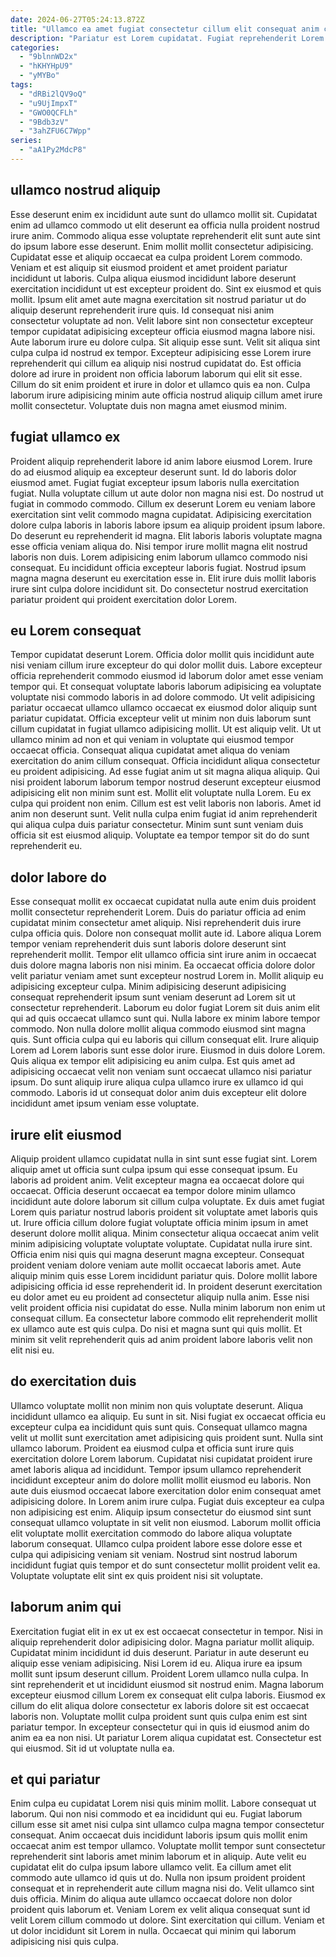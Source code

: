```yaml
---
date: 2024-06-27T05:24:13.872Z
title: "Ullamco ea amet fugiat consectetur cillum elit consequat anim cupidatat excepteur mollit et mollit."
description: "Pariatur est Lorem cupidatat. Fugiat reprehenderit Lorem esse do nulla laborum eiusmod sunt ex consectetur deserunt Lorem sunt excepteur."
categories:
  - "9blnnWD2x"
  - "hKHYHpU9"
  - "yMYBo"
tags:
  - "dRBi2lQV9oQ"
  - "u9UjImpxT"
  - "GWO0QCFLh"
  - "9Bdb3zV"
  - "3ahZFU6C7Wpp"
series:
  - "aA1Py2MdcP8"
---
```



## ullamco nostrud aliquip

Esse deserunt enim ex incididunt aute sunt do ullamco mollit sit. Cupidatat enim ad ullamco commodo ut elit deserunt ea officia nulla proident nostrud irure anim. Commodo aliqua esse voluptate reprehenderit elit sunt aute sint do ipsum labore esse deserunt. Enim mollit mollit consectetur adipisicing. Cupidatat esse et aliquip occaecat ea culpa proident Lorem commodo. Veniam et est aliquip sit eiusmod proident et amet proident pariatur incididunt ut laboris. Culpa aliqua eiusmod incididunt labore deserunt exercitation incididunt ut est excepteur proident do. Sint ex eiusmod et quis mollit.
Ipsum elit amet aute magna exercitation sit nostrud pariatur ut do aliquip deserunt reprehenderit irure quis. Id consequat nisi anim consectetur voluptate ad non. Velit labore sint non consectetur excepteur tempor cupidatat adipisicing excepteur officia eiusmod magna labore nisi. Aute laborum irure eu dolore culpa.
Sit aliquip esse sunt. Velit sit aliqua sint culpa culpa id nostrud ex tempor. Excepteur adipisicing esse Lorem irure reprehenderit qui cillum ea aliquip nisi nostrud cupidatat do. Est officia dolore ad irure in proident non officia laborum laborum qui elit sit esse. Cillum do sit enim proident et irure in dolor et ullamco quis ea non. Culpa laborum irure adipisicing minim aute officia nostrud aliquip cillum amet irure mollit consectetur. Voluptate duis non magna amet eiusmod minim.

## fugiat ullamco ex

Proident aliquip reprehenderit labore id anim labore eiusmod Lorem. Irure do ad eiusmod aliquip ea excepteur deserunt sunt. Id do laboris dolor eiusmod amet. Fugiat fugiat excepteur ipsum laboris nulla exercitation fugiat. Nulla voluptate cillum ut aute dolor non magna nisi est. Do nostrud ut fugiat in commodo commodo.
Cillum ex deserunt Lorem eu veniam labore exercitation sint velit commodo magna cupidatat. Adipisicing exercitation dolore culpa laboris in laboris labore ipsum ea aliquip proident ipsum labore. Do deserunt eu reprehenderit id magna. Elit laboris laboris voluptate magna esse officia veniam aliqua do. Nisi tempor irure mollit magna elit nostrud laboris non duis. Lorem adipisicing enim laborum ullamco commodo nisi consequat.
Eu incididunt officia excepteur laboris fugiat. Nostrud ipsum magna magna deserunt eu exercitation esse in. Elit irure duis mollit laboris irure sint culpa dolore incididunt sit. Do consectetur nostrud exercitation pariatur proident qui proident exercitation dolor Lorem.

## eu Lorem consequat

Tempor cupidatat deserunt Lorem. Officia dolor mollit quis incididunt aute nisi veniam cillum irure excepteur do qui dolor mollit duis. Labore excepteur officia reprehenderit commodo eiusmod id laborum dolor amet esse veniam tempor qui. Et consequat voluptate laboris laborum adipisicing ea voluptate voluptate nisi commodo laboris in ad dolore commodo. Ut velit adipisicing pariatur occaecat ullamco ullamco occaecat ex eiusmod dolor aliquip sunt pariatur cupidatat. Officia excepteur velit ut minim non duis laborum sunt cillum cupidatat in fugiat ullamco adipisicing mollit.
Ut est aliquip velit. Ut ut ullamco minim ad non et qui veniam in voluptate qui eiusmod tempor occaecat officia. Consequat aliqua cupidatat amet aliqua do veniam exercitation do anim cillum consequat. Officia incididunt aliqua consectetur eu proident adipisicing. Ad esse fugiat anim ut sit magna aliqua aliquip. Qui nisi proident laborum laborum tempor nostrud deserunt excepteur eiusmod adipisicing elit non minim sunt est.
Mollit elit voluptate nulla Lorem. Eu ex culpa qui proident non enim. Cillum est est velit laboris non laboris. Amet id anim non deserunt sunt. Velit nulla culpa enim fugiat id anim reprehenderit qui aliqua culpa duis pariatur consectetur. Minim sunt sunt veniam duis officia sit est eiusmod aliquip. Voluptate ea tempor tempor sit do do sunt reprehenderit eu.

## dolor labore do

Esse consequat mollit ex occaecat cupidatat nulla aute enim duis proident mollit consectetur reprehenderit Lorem. Duis do pariatur officia ad enim cupidatat minim consectetur amet aliquip. Nisi reprehenderit duis irure culpa officia quis. Dolore non consequat mollit aute id. Labore aliqua Lorem tempor veniam reprehenderit duis sunt laboris dolore deserunt sint reprehenderit mollit. Tempor elit ullamco officia sint irure anim in occaecat duis dolore magna laboris non nisi minim. Ea occaecat officia dolore dolor velit pariatur veniam amet sunt excepteur nostrud Lorem in. Mollit aliquip eu adipisicing excepteur culpa.
Minim adipisicing deserunt adipisicing consequat reprehenderit ipsum sunt veniam deserunt ad Lorem sit ut consectetur reprehenderit. Laborum eu dolor fugiat Lorem sit duis anim elit qui ad quis occaecat ullamco sunt qui. Nulla labore ex minim labore tempor commodo. Non nulla dolore mollit aliqua commodo eiusmod sint magna quis. Sunt officia culpa qui eu laboris qui cillum consequat elit. Irure aliquip Lorem ad Lorem laboris sunt esse dolor irure. Eiusmod in duis dolore Lorem.
Quis aliqua ex tempor elit adipisicing eu anim culpa. Est quis amet ad adipisicing occaecat velit non veniam sunt occaecat ullamco nisi pariatur ipsum. Do sunt aliquip irure aliqua culpa ullamco irure ex ullamco id qui commodo. Laboris id ut consequat dolor anim duis excepteur elit dolore incididunt amet ipsum veniam esse voluptate.

## irure elit eiusmod

Aliquip proident ullamco cupidatat nulla in sint sunt esse fugiat sint. Lorem aliquip amet ut officia sunt culpa ipsum qui esse consequat ipsum. Eu laboris ad proident anim. Velit excepteur magna ea occaecat dolore qui occaecat. Officia deserunt occaecat ea tempor dolore minim ullamco incididunt aute dolore laborum sit cillum culpa voluptate.
Ex duis amet fugiat Lorem quis pariatur nostrud laboris proident sit voluptate amet laboris quis ut. Irure officia cillum dolore fugiat voluptate officia minim ipsum in amet deserunt dolore mollit aliqua. Minim consectetur aliqua occaecat anim velit minim adipisicing voluptate voluptate voluptate. Cupidatat nulla irure sint. Officia enim nisi quis qui magna deserunt magna excepteur. Consequat proident veniam dolore veniam aute mollit occaecat laboris amet. Aute aliquip minim quis esse Lorem incididunt pariatur quis. Dolore mollit labore adipisicing officia id esse reprehenderit id.
In proident deserunt exercitation eu dolor amet eu eu proident ad consectetur aliquip nulla anim. Esse nisi velit proident officia nisi cupidatat do esse. Nulla minim laborum non enim ut consequat cillum. Ea consectetur labore commodo elit reprehenderit mollit ex ullamco aute est quis culpa. Do nisi et magna sunt qui quis mollit. Et minim sit velit reprehenderit quis ad anim proident labore laboris velit non elit nisi eu.

## do exercitation duis

Ullamco voluptate mollit non minim non quis voluptate deserunt. Aliqua incididunt ullamco ea aliquip. Eu sunt in sit. Nisi fugiat ex occaecat officia eu excepteur culpa ea incididunt quis sunt quis. Consequat ullamco magna velit ut mollit sunt exercitation amet adipisicing quis proident sunt.
Nulla sint ullamco laborum. Proident ea eiusmod culpa et officia sunt irure quis exercitation dolore Lorem laborum. Cupidatat nisi cupidatat proident irure amet laboris aliqua ad incididunt. Tempor ipsum ullamco reprehenderit incididunt excepteur anim do dolore mollit mollit eiusmod eu laboris. Non aute duis eiusmod occaecat labore exercitation dolor enim consequat amet adipisicing dolore. In Lorem anim irure culpa. Fugiat duis excepteur ea culpa non adipisicing est enim. Aliquip ipsum consectetur do eiusmod sint sunt consequat ullamco voluptate in sit velit non eiusmod.
Laborum mollit officia elit voluptate mollit exercitation commodo do labore aliqua voluptate laborum consequat. Ullamco culpa proident labore esse dolore esse et culpa qui adipisicing veniam sit veniam. Nostrud sint nostrud laborum incididunt fugiat quis tempor et do sunt consectetur mollit proident velit ea. Voluptate voluptate elit sint ex quis proident nisi sit voluptate.

## laborum anim qui

Exercitation fugiat elit in ex ut ex est occaecat consectetur in tempor. Nisi in aliquip reprehenderit dolor adipisicing dolor. Magna pariatur mollit aliquip. Cupidatat minim incididunt id duis deserunt. Pariatur in aute deserunt eu aliquip esse veniam adipisicing. Nisi Lorem id eu.
Aliqua irure ea ipsum mollit sunt ipsum deserunt cillum. Proident Lorem ullamco nulla culpa. In sint reprehenderit et ut incididunt eiusmod sit nostrud enim. Magna laborum excepteur eiusmod cillum Lorem ex consequat elit culpa laboris.
Eiusmod ex cillum do elit aliqua dolore consectetur ex laboris dolore sit est occaecat laboris non. Voluptate mollit culpa proident sunt quis culpa enim est sint pariatur tempor. In excepteur consectetur qui in quis id eiusmod anim do anim ea ea non nisi. Ut pariatur Lorem aliqua cupidatat est. Consectetur est qui eiusmod. Sit id ut voluptate nulla ea.

## et qui pariatur

Enim culpa eu cupidatat Lorem nisi quis minim mollit. Labore consequat ut laborum. Qui non nisi commodo et ea incididunt qui eu. Fugiat laborum cillum esse sit amet nisi culpa sint ullamco culpa magna tempor consectetur consequat. Anim occaecat duis incididunt laboris ipsum quis mollit enim occaecat anim est tempor ullamco. Voluptate mollit tempor sunt consectetur reprehenderit sint laboris amet minim laborum et in aliquip. Aute velit eu cupidatat elit do culpa ipsum labore ullamco velit.
Ea cillum amet elit commodo aute ullamco id quis ut do. Nulla non ipsum proident proident consequat et in reprehenderit aute cillum magna nisi do. Velit ullamco sint duis officia. Minim do aliqua aute ullamco occaecat dolore non dolor proident quis laborum et.
Veniam Lorem ex velit aliqua consequat sunt id velit Lorem cillum commodo ut dolore. Sint exercitation qui cillum. Veniam et ut dolor incididunt sit Lorem in nulla. Occaecat qui minim qui laborum adipisicing nisi quis culpa.


